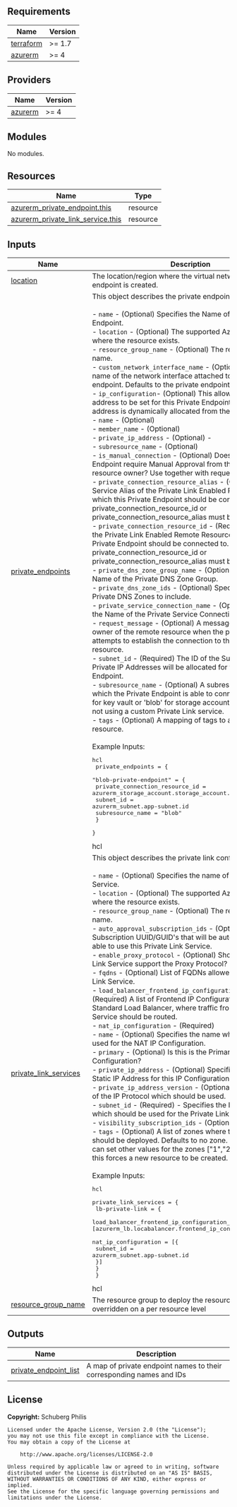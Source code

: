 <!-- BEGIN_TF_DOCS -->
## Requirements

| Name | Version |
|------|---------|
| <a name="requirement_terraform"></a> [terraform](#requirement\_terraform) | >= 1.7 |
| <a name="requirement_azurerm"></a> [azurerm](#requirement\_azurerm) | >= 4 |

## Providers

| Name | Version |
|------|---------|
| <a name="provider_azurerm"></a> [azurerm](#provider\_azurerm) | >= 4 |

## Modules

No modules.

## Resources

| Name | Type |
|------|------|
| [azurerm_private_endpoint.this](https://registry.terraform.io/providers/hashicorp/azurerm/latest/docs/resources/private_endpoint) | resource |
| [azurerm_private_link_service.this](https://registry.terraform.io/providers/hashicorp/azurerm/latest/docs/resources/private_link_service) | resource |

## Inputs

| Name | Description | Type | Default | Required |
|------|-------------|------|---------|:--------:|
| <a name="input_location"></a> [location](#input\_location) | The location/region where the virtual network private endpoint is created. | `string` | n/a | yes |
| <a name="input_private_endpoints"></a> [private\_endpoints](#input\_private\_endpoints) | This object describes the private endpoint configuration.<br><br>- `name` - (Optional) Specifies the Name of the Private Endpoint.<br>- `location` - (Optional) The supported Azure location where the resource exists.<br>- `resource_group_name` - (Optional) The resource group name.<br>- `custom_network_interface_name` - (Optional) The custom name of the network interface attached to the private endpoint. Defaults to the private endpoint name with '\_nic'.<br>- `ip_configuration`- (Optional) This allows a static IP address to be set for this Private Endpoint, otherwise an address is dynamically allocated from the Subnet.<br>  - `name` - (Optional)<br>  - `member_name` - (Optional)<br>  - `private_ip_address` - (Optional) -<br>  - `subresource_name` - (Optional)<br>- `is_manual_connection` - (Optional) Does the Private Endpoint require Manual Approval from the remote resource owner? Use together with request\_message.<br>- `private_connection_resource_alias` - (Optional) The Service Alias of the Private Link Enabled Remote Resource which this Private Endpoint should be connected to. One of private\_connection\_resource\_id or private\_connection\_resource\_alias must be specified.<br>- `private_connection_resource_id` - (Required) The ID of the Private Link Enabled Remote Resource which this Private Endpoint should be connected to. One of private\_connection\_resource\_id or private\_connection\_resource\_alias must be specified.<br>- `private_dns_zone_group_name` - (Optional) Specifies the Name of the Private DNS Zone Group.<br>- `private_dns_zone_ids` - (Optional) Specifies the list of Private DNS Zones to include.<br>- `private_service_connection_name` - (Optional) Specifies the Name of the Private Service Connection.<br>- `request_message` - (Optional) A message passed to the owner of the remote resource when the private endpoint attempts to establish the connection to the remote resource.<br>- `subnet_id` - (Required) The ID of the Subnet from which Private IP Addresses will be allocated for this Private Endpoint.<br>- `subresource_name` - (Optional) A subresource name which the Private Endpoint is able to connect to, e.g. 'vault' for key vault or 'blob' for storage account. Required when not using a custom Private Link service.<br>- `tags` - (Optional) A mapping of tags to assign to the resource.<br><br>  Example Inputs:<pre>hcl<br>  private_endpoints = {<br>    "blob-private-endpoint" = {<br>      private_connection_resource_id = azurerm_storage_account.storage_account.id<br>      subnet_id                      = azurerm_subnet.app-subnet.id<br>      subresource_name               = "blob"<br>    }<br>  }</pre>hcl | <pre>map(object({<br>    name                          = optional(string)<br>    location                      = optional(string)<br>    resource_group_name           = optional(string)<br>    custom_network_interface_name = optional(string)<br>    ip_configuration = optional(list(object({<br>      name               = optional(string)<br>      member_name        = optional(string)<br>      private_ip_address = optional(string)<br>      subresource_name   = optional(string)<br>    })), [])<br>    is_manual_connection              = optional(bool)<br>    private_connection_resource_alias = optional(string)<br>    private_connection_resource_id    = optional(string)<br>    private_dns_zone_group_name             = optional(string, "default")<br>    private_dns_zone_resource_ids     = optional(list(string), [])<br>    private_service_connection_name   = optional(string)<br>    request_message                   = optional(string)<br>    subnet_id                         = string<br>    subresource_name                  = optional(string)<br>    tags                              = optional(map(string))<br>  }))</pre> | `{}` | no |
| <a name="input_private_link_services"></a> [private\_link\_services](#input\_private\_link\_services) | This object describes the private link configuration.<br><br>- `name` - (Optional) Specifies the name of this Private Link Service.<br>- `location` - (Optional) The supported Azure location where the resource exists.<br>- `resource_group_name` - (Optional) The resource group name.<br>- `auto_approval_subscription_ids` - (Optional) A list of Subscription UUID/GUID's that will be automatically be able to use this Private Link Service.<br>- `enable_proxy_protocol` - (Optional) Should the Private Link Service support the Proxy Protocol?<br>- `fqdns` - (Optional) List of FQDNs allowed for the Private Link Service.<br>- `load_balancer_frontend_ip_configuration_ids` - (Required) A list of Frontend IP Configuration IDs from a Standard Load Balancer, where traffic from the Private Link Service should be routed.<br>- `nat_ip_configuration` - (Required)<br>  - `name` - (Optional) Specifies the name which should be used for the NAT IP Configuration.<br>  - `primary` - (Optional) Is this is the Primary IP Configuration?<br>  - `private_ip_address` - (Optional) Specifies a Private Static IP Address for this IP Configuration.<br>  - `private_ip_address_version` - (Optional) - The version of the IP Protocol which should be used.<br>  - `subnet_id` - (Required) - Specifies the ID of the Subnet which should be used for the Private Link Service.<br>- `visibility_subscription_ids` - (Optional)<br>- `tags` - (Optional) A list of zones where this public IP should be deployed. Defaults to no zone. if you prefer, you can set other values for the zones ["1","2","3"]. Changing this forces a new resource to be created.<br><br>  Example Inputs:<pre>hcl<br>  private_link_services = {<br>    lb-private-link = {<br>      load_balancer_frontend_ip_configuration_ids = [azurerm_lb.locabalancer.frontend_ip_configuration[0].id]<br>      nat_ip_configuration = [{<br>        subnet_id = azurerm_subnet.app-subnet.id<br>      }]<br>    }<br>  }</pre>hcl | <pre>map(object({<br>    name                                        = optional(string)<br>    location                                    = optional(string)<br>    resource_group_name                         = optional(string)<br>    auto_approval_subscription_ids              = optional(list(string), [])<br>    enable_proxy_protocol                       = optional(bool)<br>    fqdns                                       = optional(list(string), [])<br>    load_balancer_frontend_ip_configuration_ids = list(string)<br>    nat_ip_configuration = list(object({<br>      name                       = optional(string)<br>      primary                    = optional(bool)<br>      private_ip_address         = optional(string)<br>      private_ip_address_version = optional(string)<br>      subnet_id                  = string<br>    }))<br>    tags                        = optional(map(string))<br>    visibility_subscription_ids = optional(set(string), [])<br><br>  }))</pre> | `{}` | no |
| <a name="input_resource_group_name"></a> [resource\_group\_name](#input\_resource\_group\_name) | The resource group to deploy the resources in, can be overridden on a per resource level | `string` | `null` | no |

## Outputs

| Name | Description |
|------|-------------|
| <a name="output_private_endpoint_list"></a> [private\_endpoint\_list](#output\_private\_endpoint\_list) | A map of private endpoint names to their corresponding names and IDs |
<!-- END_TF_DOCS -->

## License

**Copyright:** Schuberg Philis

```text
Licensed under the Apache License, Version 2.0 (the "License");
you may not use this file except in compliance with the License.
You may obtain a copy of the License at

    http://www.apache.org/licenses/LICENSE-2.0

Unless required by applicable law or agreed to in writing, software
distributed under the License is distributed on an "AS IS" BASIS,
WITHOUT WARRANTIES OR CONDITIONS OF ANY KIND, either express or implied.
See the License for the specific language governing permissions and
limitations under the License.
```
